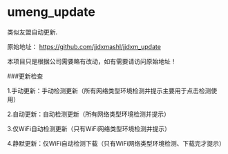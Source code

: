 # umeng_update
类似友盟自动更新.

原始地址：
https://github.com/jjdxmashl/jjdxm_update

本项目只是根据公司需要略有改动，如有需要请访问原始地址！


###更新检查

1.手动更新：手动检测更新（所有网络类型环境检测并提示主要用于点击检测使用）

2.自动更新：自动检测更新（所有网络类型环境检测并提示）

3.仅WiFi自动检测更新（只有WiFi网络类型环境检测并提示）

4.静默更新：仅WiFi自动检测下载（只有WiFi网络类型环境检测、下载完才提示）
